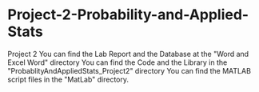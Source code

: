 # Project-2-Probability-and-Applied-Stats
Project 2
You can find the Lab Report and the Database at the "Word and Excel Word" directory
You can find the Code and the Library in the "ProbablityAndAppliedStats_Project2" directory
You can find the MATLAB script files in the "MatLab" directory. 
